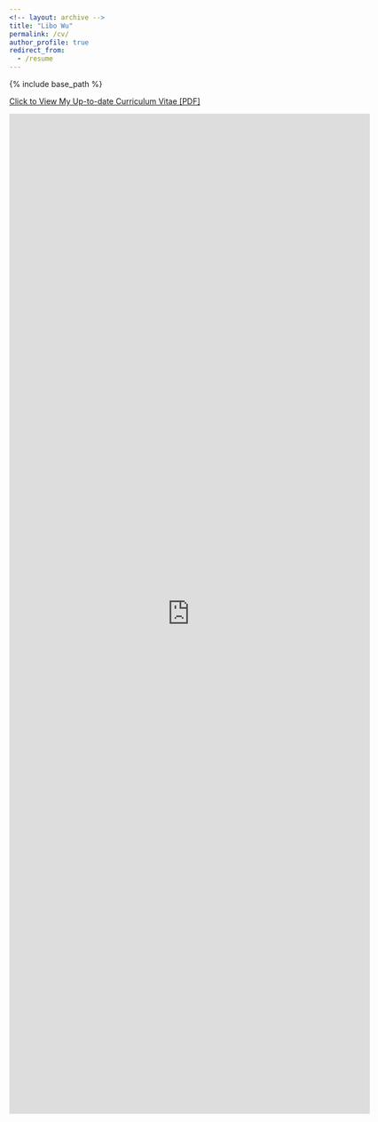 ```yaml
---
<!-- layout: archive -->
title: "Libo Wu"
permalink: /cv/
author_profile: true
redirect_from:
  - /resume
---
```


{% include base_path %}

[Click to View My Up-to-date Curriculum Vitae [PDF]](http://libowu.com/files/libowu_cv.pdf)

<embed src="http://libowu.com/files/libowu_cv.pdf" width="650" height="1800" type='application/pdf'> 
